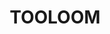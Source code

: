 ---
lastmod: '2025-04-06T06:05:20+00:00'
latitude: -28.546257
layout: suburb
longitude: 152.388341
postcode: '2475'
state: NSW
title: TOOLOOM
url: /nsw/tooloom/
---